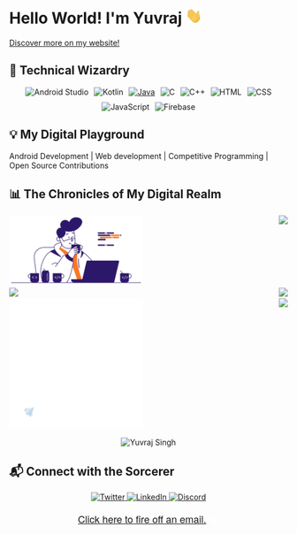 # Hello World! I'm Yuvraj <img src="https://github.com/Qomfortzone/Qomfortzone/blob/main/Resources/Hi.gif" width="30">
<a href="https://qomfortzone.github.io">Discover more on my website!</a>

## 🚀 Technical Wizardry

<div style="display: flex; justify-content: center; gap: 10px; flex-wrap: wrap;">
  <a href="https://developer.android.com/studio" style="text-decoration: none;">
    <img src="https://img.shields.io/badge/Android%20Studio-3DDC84?style=for-the-badge&logo=android-studio&logoColor=white" alt="Android Studio">
  </a>
  <a href="https://kotlinlang.org/" style="text-decoration: none;">
    <img src="https://img.shields.io/badge/Kotlin-0095D5?style=for-the-badge&logo=kotlin&logoColor=white" alt="Kotlin">
  </a>
  <a href="https://www.java.com/">
  <img src="https://img.shields.io/badge/Java-007396?style=for-the-badge&logo=java&logoColor=white" alt="Java">
  </a>
  <a href="https://en.cppreference.com/" style="text-decoration: none;">
    <img src="https://img.shields.io/badge/C-A8B9CC?style=for-the-badge&logo=c&logoColor=white" alt="C">
  </a>
  <a href="https://www.cplusplus.com/" style="text-decoration: none;">
    <img src="https://img.shields.io/badge/C++-00599C?style=for-the-badge&logo=c%2B%2B&logoColor=white" alt="C++">
  </a>
  <a href="https://developer.mozilla.org/en-US/docs/Web/HTML" style="text-decoration: none;">
    <img src="https://img.shields.io/badge/HTML-E34F26?style=for-the-badge&logo=html5&logoColor=white" alt="HTML">
  </a>
  <a href="https://developer.mozilla.org/en-US/docs/Web/CSS" style="text-decoration: none;">
    <img src="https://img.shields.io/badge/CSS-1572B6?style=for-the-badge&logo=css3&logoColor=white" alt="CSS">
  </a>
  <a href="https://developer.mozilla.org/en-US/docs/Web/JavaScript" style="text-decoration: none;">
    <img src="https://img.shields.io/badge/JavaScript-F7DF1E?style=for-the-badge&logo=javascript&logoColor=white" alt="JavaScript">
  </a>
  <a href="https://firebase.google.com/" style="text-decoration: none;">
    <img src="https://img.shields.io/badge/Firebase-FFCA28?style=for-the-badge&logo=firebase&logoColor=white" alt="Firebase">
  </a>
</div>

## 💡 My Digital Playground

Android Development | Web development | Competitive Programming | Open Source Contributions

## 📊 The Chronicles of My Digital Realm

<div style="display: flex; flex-wrap: wrap; justify-content: space-between;">

  <div style="width: 48%;">
    <img src="https://github.com/Qomfortzone/Qomfortzone/blob/main/Resources/qomfortzonebusy.gif" style="width: 100%;">
  </div>
  <div style="width: 48%; text-align: right;">
    <img src="https://github-readme-stats.vercel.app/api/top-langs/?username=Qomfortzone&show_icons=true&theme=highcontrast&layout=compact" style="width: 100%;">
  </div>

  <div style="width: 48%;">
    <img src="https://stats.quine.sh/qomfortzone/github?theme=dark" style="width: 100%;">
  </div>
  <div style="width: 48%; text-align: right;">
    <img src="https://github-readme-stats.vercel.app/api?username=Qomfortzone&show_icons=true&theme=highcontrast" style="width: 100%;">
  </div>

  <div style="width: 48%;">
    <img src="https://github.com/Qomfortzone/Qomfortzone/blob/main/Resources/qomfortzonejet.gif" style="width: 100%;">
  </div>
  <div style="width: 48%; text-align: right;">
    <img src="https://github-readme-streak-stats.herokuapp.com/?user=Qomfortzone&theme=highcontrast" style="width: 100%;">
  </div>

</div>



<p align="center"> <img src="https://komarev.com/ghpvc/?username=qomfortzone&label=Profile%20views&color=0e75b6&style=flat" alt="Yuvraj Singh" /> </p>

## 📬 Connect with the Sorcerer

<p align="center">
  <a href="https://twitter.com/yuvrajsinghgmx" rel="nofollow">
    <img alt="Twitter" src="https://img.shields.io/badge/Twitter-1DA1F2?style=for-the-badge&logo=Twitter&logoColor=white">
  </a>
  <a href="https://www.linkedin.com/in/Qomfortzone/" rel="nofollow">
    <img alt="LinkedIn" src="https://img.shields.io/badge/LinkedIn-0077B5?style=for-the-badge&logo=LinkedIn&logoColor=white">
  </a>
  <a href="https://discord.com/users/qomfortzone" rel="nofollow">
    <img alt="Discord" src="https://img.shields.io/badge/Discord-5865F2?style=for-the-badge&logo=Discord&logoColor=white">
  </a>
</p>

<p align="center" class="classy-sentence" style="font-family: 'Helvetica Neue', Helvetica, Arial, sans-serif; font-size: 18px; color: #ffffff;"><a href="mailto:qomfortzone@gmail.com">Click here to fire off an email.</a> 🕊️</p>
